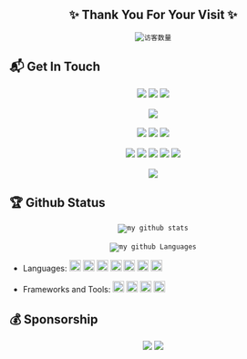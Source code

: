 <!-- 👋 ✨ 🔭 🌱 👯 💬 📫 😄 ⚡ -->
<!-- [获取Github个人数据](https://shields.io/) [logo=wechat 的wechat图标地址](https://simpleicons.org/) -->
<h2 align="center">✨ Thank You For Your Visit ✨</h2>
<div align="center">
    <code><img src="https://profile-counter.glitch.me/xchsdo/count.svg" alt="访客数量"></code>
</div>

## 📬 Get In Touch
<div align="center">
    <code><a href="https://www.iiylw.com"><img src="https://img.shields.io/badge/blog-iiylw.com-success?style=flat&logo=Google Maps" /></a></code>
    <code><img src="https://img.shields.io/badge/Wechat-iiylwcom-brightgreen?style=flat&logo=wechat"></code>
    <code><img src="https://img.shields.io/badge/QQ-81409551-blue?style=flat&logo=tencentqq"></code>
    </br></br>
    <code><img src="https://img.shields.io/badge/E.mail-admin@iiylw.com-ff69b4?style=flat&logo=Mail.Ru"></code></br></br>
    <code><a href="https://gitee.com/xchsdo"><img src="https://img.shields.io/badge/Gitee-xchsdo-orange?style=flat&logo=gitee" /></a></code>
    <code><a href="https://github.com/xchsdo"><img src="https://img.shields.io/badge/Github-xchsdo-red?style=flat&logo=github" /></a></code>
    <code><a href="https://gitlab.com/xchsdo"><img src="https://img.shields.io/badge/Gitlab-xchsdo-orange?style=flat&logo=gitlab" /></a></code>
    </br></br>
    <code><a href="https://github.com/xchsdo/xchsdo"><img src="https://img.shields.io/github/stars/xchsdo"></a></code>
    <code><a href="https://github.com/xchsdo/xchsdo"><img src="https://img.shields.io/github/followers/xchsdo"></a></code>
    <code><a href="https://github.com/xchsdo/xchsdo"><img src="https://img.shields.io/github/issues/xchsdo/xchsdo"></a></code>
    <code><a href="https://github.com/xchsdo/xchsdo"><img src="https://visitor-badge.glitch.me/badge?page_id=xchsdo.xchsdo"></a></code>
    <code><a href="https://github.com/xchsdo/xchsdo"><img src="https://img.shields.io/github/forks/xchsdo/xchsdo"></a></code>
    </br></br>
    <code><a href="https://github.com/xchsdo/xchsdo/blob/main/LICENSE"><img src="https://img.shields.io/github/license/xchsdo/xchsdo"></a></code>
</div>

## 🏆 Github Status
<div align="center">
    <code><img src="https://github-readme-stats.vercel.app/api?username=xchsdo&show_icons=true&theme=tokyonight" alt="my github stats" /></code>
    </br></br>
    <code><img src="https://github-readme-stats-anuraghazra1.vercel.app/api/top-langs/?username=xchsdo&show_icons=true" alt="my github Languages" /></code>
</div>

* Languages:
<code><img height="20" src="https://img.shields.io/badge/Markdown-666?style=flat&logo=Markdown"></code>
<code><img height="20" src="https://img.shields.io/badge/HTML5-666?style=flat&logo=HTML5"></code>
<code><img height="20" src="https://img.shields.io/badge/CSS3-666?style=flat&logo=CSS3"></code>
<code><img height="20" src="https://img.shields.io/badge/JavaScript-666?style=flat&logo=JavaScript"></code>
<code><img height="20" src="https://img.shields.io/badge/Python-white?style=flat&logo=Python"></code>
<code><img height="20" src="https://img.shields.io/badge/Json-000?style=flat&logo=JSON"></code>
<code><img height="20" src="https://img.shields.io/badge/PHP-white?style=flat&logo=PHP"></code>

* Frameworks and Tools:
<code><img height="20" src="https://img.shields.io/badge/PyCharm-666?style=flat&logo=PyCharm"></code>
<code><img height="20" src="https://img.shields.io/badge/Git-white?style=flat&logo=Git"></code>
<code><img height="20" src="https://img.shields.io/badge/Visual Studio Code-666?style=flat&logo=Visual Studio Code"></code>
<code><img height="20" src="https://img.shields.io/badge/Xcode-white?style=flat&logo=Xcode"></code>

## 💰 Sponsorship
<div align="center">
    <code><a href="#" target="_blank"><img src="https://img.shields.io/badge/Wechat-%E5%BE%AE%E4%BF%A1-231AAD19?style=flat&logo=wechat"></a></code>
    <code><a href="#" target="_blank"><img src="https://img.shields.io/badge/Alipay-%E6%94%AF%E4%BB%98%E5%AE%9D-blue?style=flat&logo=alipay&cacheSeconds=3600"></a></code>
</div>

